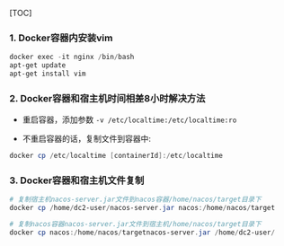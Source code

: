 [TOC]

### 1. Docker容器内安装vim

```powershell
docker exec -it nginx /bin/bash
apt-get update
apt-get install vim
```

### 2. Docker容器和宿主机时间相差8小时解决方法

- 重启容器，添加参数 `-v /etc/localtime:/etc/localtime:ro`

- 不重启容器的话，复制文件到容器中:

 ```powershell
 docker cp /etc/localtime [containerId]:/etc/localtime
 ```

### 3. Docker容器和宿主机文件复制

```powershell
# 复制宿主机nacos-server.jar文件到nacos容器/home/nacos/target目录下
docker cp /home/dc2-user/nacos-server.jar nacos:/home/nacos/target

# 复制nacos容器nacos-server.jar文件到宿主机/home/nacos/target目录下
docker cp nacos:/home/nacos/targetnacos-server.jar /home/dc2-user/
```